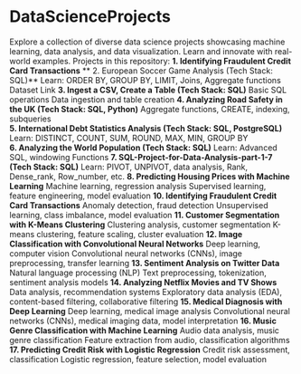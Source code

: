 # DataScienceProjects
Explore a collection of diverse data science projects showcasing machine learning, data analysis, and data visualization. Learn and innovate with real-world examples.
Projects in this repository:
 **1. Identifying Fraudulent Credit Card Transactions**
** 2. European Soccer Game Analysis (Tech Stack: SQL)**
          Learn: ORDER BY, GROUP BY, LIMIT, Joins, Aggregate functions
          Dataset Link
**3. Ingest a CSV, Create a Table (Tech Stack: SQL)**
          Basic SQL operations
          Data ingestion and table creation
**4. Analyzing Road Safety in the UK (Tech Stack: SQL, Python)**
         Aggregate functions, CREATE, indexing, subqueries       
**5. International Debt Statistics Analysis (Tech Stack: SQL, PostgreSQL)**
         Learn: DISTINCT, COUNT, SUM, ROUND, MAX, MIN, GROUP BY     
**6. Analyzing the World Population (Tech Stack: SQL)**
        Learn: Advanced SQL, windowing Functions
**7. SQL-Project-for-Data-Analysis-part-1-7 (Tech Stack: SQL)**
         Learn: PIVOT, UNPIVOT, data analysis, Rank, Dense_rank, Row_number, etc.
**8. Predicting Housing Prices with Machine Learning**
         Machine learning, regression analysis
         Supervised learning, feature engineering, model evaluation
**10. Identifying Fraudulent Credit Card Transactions**
         Anomaly detection, fraud detection
         Unsupervised learning, class imbalance, model evaluation
**11. Customer Segmentation with K-Means Clustering**
        Clustering analysis, customer segmentation
        K-means clustering, feature scaling, cluster evaluation
**12. Image Classification with Convolutional Neural Networks**
         Deep learning, computer vision
         Convolutional neural networks (CNNs), image preprocessing, transfer learning
**13. Sentiment Analysis on Twitter Data**
         Natural language processing (NLP)
         Text preprocessing, tokenization, sentiment analysis models
**14. Analyzing Netflix Movies and TV Shows**
        Data analysis, recommendation systems
        Exploratory data analysis (EDA), content-based filtering, collaborative filtering
**15. Medical Diagnosis with Deep Learning**
        Deep learning, medical image analysis
        Convolutional neural networks (CNNs), medical imaging data, model interpretation
**16. Music Genre Classification with Machine Learning**
        Audio data analysis, music genre classification
        Feature extraction from audio, classification algorithms
**17. Predicting Credit Risk with Logistic Regression**
       Credit risk assessment, classification
       Logistic regression, feature selection, model evaluation
